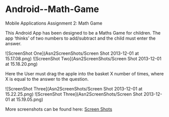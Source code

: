 Android--Math-Game
==================

Mobile Applications Assignment 2: Math Game

This Android App has been designed to be a Maths Game for children. The app ‘thinks’ of two numbers to add/subtract and the child must enter the answer.

![ScreenShot One](Asn2ScreenShots/Screen Shot 2013-12-01 at 15.17.08.png)
![ScreenShot Two](Asn2ScreenShots/Screen Shot 2013-12-01 at 15.18.20.png)

Here the User must drag the apple into the basket X number of times, where X is equal to the answer to the question.

![ScreenShot Three](Asn2ScreenShots/Screen Shot 2013-12-01 at 15.22.25.png) 
![ScreenShot Three](Asn2ScreenShots/Screen Shot 2013-12-01 at 15.19.05.png)

More screenshots can be found here: [Screen Shots](Asn2ScreenShots/)
